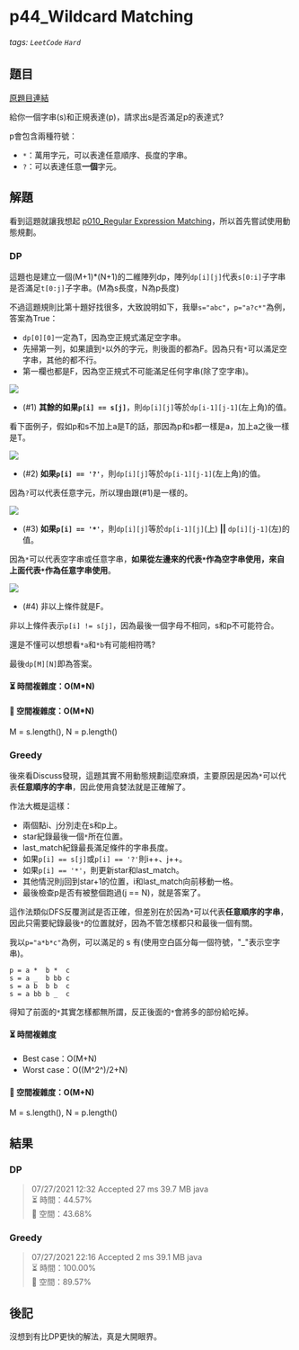 # p44_Wildcard Matching

###### tags: `LeetCode` `Hard`

## 題目
[原題目連結](https://leetcode.com/problems/wildcard-matching/)

給你一個字串(s)和正規表達(p\)，請求出s是否滿足p的表達式?

p會包含兩種符號：
* `*`：萬用字元，可以表達任意順序、長度的字串。
* `?`：可以表達任意**一個**字元。

## 解題
看到這題就讓我想起 [p010_Regular Expression Matching](https://github.com/AndyChiangSH/LeetCode/tree/master/Problem/p010_RegularExpressionMatching)，所以首先嘗試使用動態規劃。

### DP
這題也是建立一個(M+1)\*(N+1)的二維陣列dp，陣列`dp[i][j]`代表`s[0:i]`子字串是否滿足`t[0:j]`子字串。(M為s長度，N為p長度)

不過這題規則比第十題好找很多，大致說明如下，我舉`s="abc"`，`p="a?c*"`為例，答案為True：
* `dp[0][0]`一定為T，因為空正規式滿足空字串。
* 先掃第一列，如果讀到`*`以外的字元，則後面的都為F。因為只有`*`可以滿足空字串，其他的都不行。
* 第一欄也都是F，因為空正規式不可能滿足任何字串(除了空字串)。

![](https://i.imgur.com/f0bkTwl.jpg)

* (#1) **其餘的如果`p[i] == s[j]`**，則`dp[i][j]`等於`dp[i-1][j-1]`(左上角)的值。

看下面例子，假如p和s不加上a是T的話，那因為p和s都一樣是a，加上a之後一樣是T。

![](https://i.imgur.com/BRDbtGM.jpg)

* (#2) **如果`p[i] == '?'`**，則`dp[i][j]`等於`dp[i-1][j-1]`(左上角)的值。

因為`?`可以代表任意字元，所以理由跟(#1)是一樣的。

![](https://i.imgur.com/4yb39NB.jpg)

* (#3) **如果`p[i] == '*'`**，則`dp[i][j]`等於`dp[i-1][j]`(上) **||** `dp[i][j-1]`(左)的值。

因為`*`可以代表空字串或任意字串，**如果從左邊來的代表`*`作為空字串使用，來自上面代表`*`作為任意字串使用**。

![](https://i.imgur.com/7XI5k7Z.jpg)

* (#4) 非以上條件就是F。

非以上條件表示`p[i] != s[j]`，因為最後一個字母不相同，s和p不可能符合。

還是不懂可以想想看`*a`和`*b`有可能相符嗎?

最後`dp[M][N]`即為答案。

#### ⏳ 時間複雜度：O(M\*N)
#### 💾 空間複雜度：O(M\*N)
M = s.length(), N = p.length()

### Greedy
後來看Discuss發現，這題其實不用動態規劃這麼麻煩，主要原因是因為`*`可以代表**任意順序的字串**，因此使用貪婪法就是正確解了。

作法大概是這樣：
* 兩個點i、j分別走在s和p上。
* star紀錄最後一個`*`所在位置。
* last_match紀錄最長滿足條件的字串長度。
* 如果`p[i] == s[j]`或`p[i] == '?'`則i++、j++。
* 如果`p[i] == '*'`，則更新star和last_match。
* 其他情況則j回到star+1的位置，i和last_match向前移動一格。
* 最後檢查p是否有被整個跑過(j == N)，就是答案了。

這作法類似DFS反覆測試是否正確，但差別在於因為`*`可以代表**任意順序的字串**，因此只需要紀錄最後`*`的位置就好，因為不管怎樣都只和最後一個有關。

我以`p="a*b*c"`為例，可以滿足的 s 有(使用空白區分每一個符號，"_"表示空字串)。
```
p = a *  b *  c 
s = a _  b bb c
s = a b  b b  c
s = a bb b _  c
```

得知了前面的`*`其實怎樣都無所謂，反正後面的`*`會將多的部份給吃掉。

#### ⏳ 時間複雜度
* Best case：O(M+N)
* Worst case：O((M^2^)/2+N)
#### 💾 空間複雜度：O(M+N)
M = s.length(), N = p.length()

## 結果
### DP
> 07/27/2021 12:32	Accepted	27 ms	39.7 MB	java  
> ⏳ 時間：44.57%  
> 💾 空間：43.68%  

### Greedy
> 07/27/2021 22:16	Accepted	2 ms	39.1 MB	java  
> ⏳ 時間：100.00%  
> 💾 空間：89.57%  

## 後記
沒想到有比DP更快的解法，真是大開眼界。